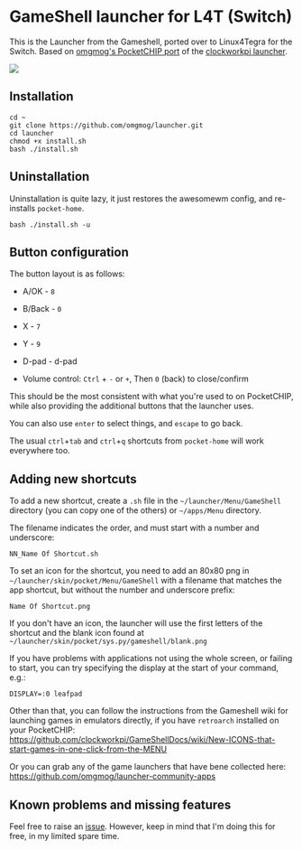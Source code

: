 # GameShell launcher for L4T (Switch)

This is the Launcher from the Gameshell, ported over to Linux4Tegra for the Switch. Based on [omgmog's PocketCHIP port](https://github.com/omgmog/launcher) of the [clockworkpi launcher](https://github.com/clockworkpi/launcher).

![](https://media.discordapp.net/attachments/422472890441793539/585821529913425923/2019-06-05-132318_480x272_scrot.png)

## Installation

```
cd ~
git clone https://github.com/omgmog/launcher.git
cd launcher
chmod +x install.sh
bash ./install.sh
```

## Uninstallation

Uninstallation is quite lazy, it just restores the awesomewm config, and re-installs `pocket-home`.

```
bash ./install.sh -u
```

## Button configuration

The button layout is as follows:

- A/OK - `8`
- B/Back - `0`
- X - `7`
- Y - `9`
- D-pad - d-pad

- Volume control: `Ctrl` + `-` or `+`, Then `0` (back) to close/confirm

This should be the most consistent with what you're used to on PocketCHIP, while also providing the additional buttons that the launcher uses.

You can also use `enter` to select things, and `escape` to go back.

The usual `ctrl`+`tab` and `ctrl`+`q` shortcuts from `pocket-home` will work everywhere too.

## Adding new shortcuts

To add a new shortcut, create a `.sh` file in the `~/launcher/Menu/GameShell` directory (you can copy one of the others) or `~/apps/Menu` directory.

The filename indicates the order, and must start with a number and underscore:

```
NN_Name Of Shortcut.sh
```

To set an icon for the shortcut, you need to add an 80x80 png in `~/launcher/skin/pocket/Menu/GameShell` with a filename that matches the app shortcut, but without the number and underscore prefix:

```
Name Of Shortcut.png
```

If you don't have an icon, the launcher will use the first letters of the shortcut and the blank icon found at `~/launcher/skin/pocket/sys.py/gameshell/blank.png`

If you have problems with applications not using the whole screen, or failing to start, you can try specifying the display at the start of your command, e.g.:

```
DISPLAY=:0 leafpad
```

Other than that, you can follow the instructions from the Gameshell wiki for launching games in emulators directly, if you have `retroarch` installed on your PocketCHIP: https://github.com/clockworkpi/GameShellDocs/wiki/New-ICONS-that-start-games-in-one-click-from-the-MENU

Or you can grab any of the game launchers that have bene collected here: https://github.com/omgmog/launcher-community-apps

## Known problems and missing features

Feel free to raise an [issue](https://github.com/ojdon/launcher/issues). However, keep in mind that I'm doing this for free, in my limited spare time. 

